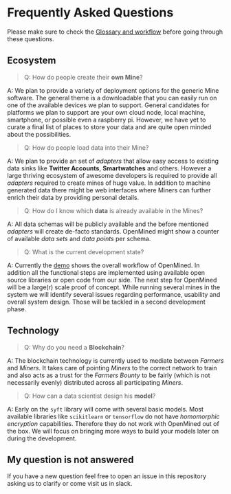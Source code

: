 # Frequently Asked Questions

Please make sure to check the [Glossary and workflow](readme.md) before going through these questions.

## Ecosystem

> Q: How do people create their **own Mine**?

A: We plan to provide a variety of deployment options for the generic Mine software. The general theme is a downloadable that you can easily run on one of the available devices we plan to support. General candidates for platforms we plan to support are your own cloud node, local machine, smartphone, or possible even a raspberry pi. However, we have yet to curate a final list of places to store your data and are quite open minded about the possibilities.

> Q: How do people load data into their Mine?

A: We plan to provide an set of _adapters_ that allow easy access to existing data sinks like **Twitter Accounts**, **Smartwatches** and others. However a large thriving ecosystem of awesome developers is required to provide all _adapters_ required to create mines of huge value.
In addition to machine generated data there might be web interfaces where Miners can further enrich their data by providing personal details.

> Q: How do I know which **data** is already available in the Mines?

A: All data schemas will be publicly available and the before mentioned _adapters_ will create de-facto standards. OpenMined might show a counter of available _data sets_ and _data points_ per schema.

> Q: What is the current development state?

A: Currently the [demo](https://github.com/OpenMined/PySonar/blob/master/notebooks/Sonar%20-%20Decentralized%20Model%20Training%20Simulation%20(local%20blockchain).ipynb) shows the overall workflow of OpenMined. In addition all the functional steps are implemented using available open source libraries or open code from our side. The next step for OpenMined will be a large(r) scale proof of concept. While running several mines in the system we will identify several issues regarding performance, usability and overall system design. Those will be tackled in a second development phase.

## Technology

> Q: Why do you need a **Blockchain**?

A: The blockchain technology is currently used to mediate between _Farmers_ and _Miners_. It takes care of pointing _Miners_ to the correct network to train and also acts as a trust for the _Farmers Bounty_ to be fairly (which is not necessarily evenly) distributed across all participating _Miners_.

> Q: How can a data scientist design his **model**?

A: Early on the `syft` library will come with several basic models. Most available libraries like `scikitlearn` or `tensorflow` do not have _homomorphic encryption_ capabilities. Therefore they do not work with OpenMined out of the box. We will focus on bringing more ways to build your models later on during the development.

## My question is not answered

If you have a new question feel free to open an issue in this repository asking us to clarify or come visit us in slack.
